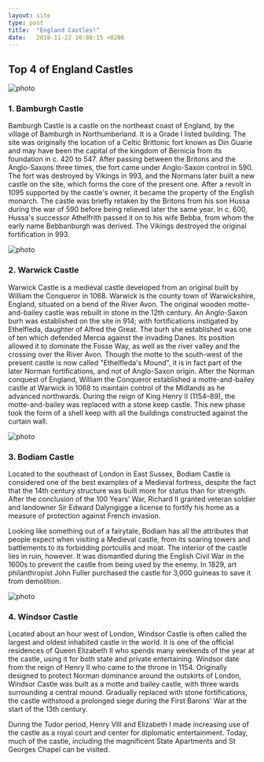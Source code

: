 ```yaml
---
layout: site
type: post
title:  "England Castles!"
date:   2018-11-22 10:08:15 +0200
---
```


<section id="post-england">
    <div class="england-castles">
        <h2>Top 4 of England Castles</h2>
        <article class="bamburgh">
            <img src="{{ site.baseurl }}/assets/England Castles/bamburgh_castle.jpg" alt="photo">
            <h3>1. Bamburgh Castle</h3>
            <p>Bamburgh Castle is a castle on the northeast coast of England, by the village of Bamburgh in Northumberland. It is a Grade I listed building. The site was originally the location of a Celtic Brittonic fort known as Din Guarie and may have been the capital of the kingdom of Bernicia from its foundation in c. 420 to 547. After passing between the Britons and the Anglo-Saxons three times, the fort came under Anglo-Saxon control in 590. The fort was destroyed by Vikings in 993, and the Normans later built a new castle on the site, which forms the core of the present one. After a revolt in 1095 supported by the castle's owner, it became the property of the English monarch. The castle was briefly retaken by the Britons from his son Hussa during the war of 590 before being relieved later the same year. In c. 600, Hussa's successor Athelfrith passed it on to his wife Bebba, from whom the early name Bebbanburgh was derived. The Vikings destroyed the original fortification in 993.</p>
        </article>
        <article class="warwick">
            <img src="{{ site.baseurl }}/assets/England Castles/Warwick-Castle.jpg" alt="photo">
            <h3>2. Warwick Castle</h3>
            <p>Warwick Castle is a medieval castle developed from an original built by William the Conqueror in 1068. Warwick is the county town of Warwickshire, England, situated on a bend of the River Avon. The original wooden motte-and-bailey castle was rebuilt in stone in the 12th century. An Anglo-Saxon burh was established on the site in 914; with fortifications instigated by Ethelfleda, daughter of Alfred the Great. The burh she established was one of ten which defended Mercia against the invading Danes.
                Its position allowed it to dominate the Fosse Way, as well as the river valley and the crossing over the River Avon. Though the motte to the south-west of the present castle is now called "Ethelfleda's Mound", it is in fact part of the later Norman fortifications, and not of Anglo-Saxon origin. After the Norman conquest of England, William the Conqueror established a motte-and-bailey castle at Warwick in 1068 to maintain control of the Midlands as he advanced northwards. During the reign of King Henry II (1154–89), the motte-and-bailey was replaced with a stone keep castle. This new phase took the form of a shell keep with all the buildings constructed against the curtain wall.</p>
        </article>
        <article class="bodiam">
            <img src="{{ site.baseurl }}/assets/England Castles/bodiam.jpg" alt="photo">
            <h3>3. Bodiam Castle</h3>
            <p>Located to the southeast of London in East Sussex, Bodiam Castle is considered one of the best examples of a Medieval fortress, despite the fact that the 14th century structure was built more for status than for strength. After the conclusion of the 100 Years’ War, Richard II granted veteran soldier and landowner Sir Edward Dalyngigge a license to fortify his home as a measure of protection against French invasion.</p>
            <p>Looking like something out of a fairytale, Bodiam has all the attributes that people expect when visiting a Medieval castle, from its soaring towers and battlements to its forbidding portcullis and moat. The interior of the castle lies in ruin, however. It was dismantled during the English Civil War in the 1600s to prevent the castle from being used by the enemy. In 1829, art philanthropist John Fuller purchased the castle for 3,000 guineas to save it from demolition.</p>
        </article>
        <article class="windsor">
            <img src="{{ site.baseurl }}/assets/England Castles/windsor.jpg" alt="photo">
            <h3>4. Windsor Castle</h3>
            <p>Located about an hour west of London, Windsor Castle is often called the largest and oldest inhabited castle in the world. It is one of the official residences of Queen Elizabeth II who spends many weekends of the year at the castle, using it for both state and private entertaining. Windsor date from the reign of Henry II who came to the throne in 1154. Originally designed to protect Norman dominance around the outskirts of London, Windsor Castle was built as a motte and bailey castle, with three wards surrounding a central mound. Gradually replaced with stone fortifications, the castle withstood a prolonged siege during the First Barons’ War at the start of the 13th century.</p>
            <p>During the Tudor period, Henry VIII and Elizabeth I made increasing use of the castle as a royal court and center for diplomatic entertainment. Today, much of the castle, including the magnificent State Apartments and St Georges Chapel can be visited.</p>
        </article>
    </div>
</section>

